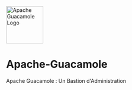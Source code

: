 <img src="https://github.com/user-attachments/assets/93a9444b-5790-49e6-b5a0-809acd499a06" alt="Apache Guacamole Logo" width="100">

# Apache-Guacamole
Apache Guacamole : Un Bastion d'Administration

